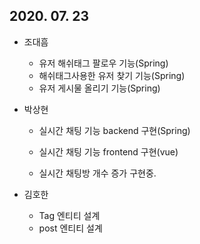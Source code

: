 ## 2020. 07. 23

- 조대흠
  - 유저 해쉬태그 팔로우 기능(Spring)
  - 해쉬태그사용한 유저 찾기 기능(Spring)
  - 유저 게시물 올리기 기능(Spring)

- 박상현

  - 실시간 채팅 기능 backend 구현(Spring)

  - 실시간 채팅 기능 frontend 구현(vue)

  - 실시간 채팅방 개수 증가 구현중.
- 김호한
  - Tag 엔티티 설계
  - post 엔티티 설계